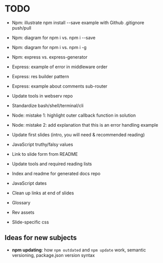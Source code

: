 # TODO

* Npm: illustrate npm install --save example with Github .gitignore push/pull
* Npm: diagram for npm i vs. npm i --save
* Npm: diagram for npm i vs. npm i -g
* Npm: express vs. express-generator
* Express: example of error in middleware order
* Express: res builder pattern
* Express: example about comments sub-router
* Update tools in webserv repo
* Standardize bash/shell/terminal/cli
* Node: mistake 1: highlight outer callback function in solution
* Node: mistake 2: add explanation that this is an error handling example
* Update first slides (intro, you will need & recommended reading)

* JavaScript truthy/falsy values
* Link to slide form from README
* Update tools and required reading lists
* Index and readme for generated docs repo
* JavaScript dates
* Clean up links at end of slides
* Glossary

* Rev assets
* Slide-specific css

## Ideas for new subjects

* **npm updating**: how `npm outdated` and `npm update` work, semantic versioning, package.json version syntax
